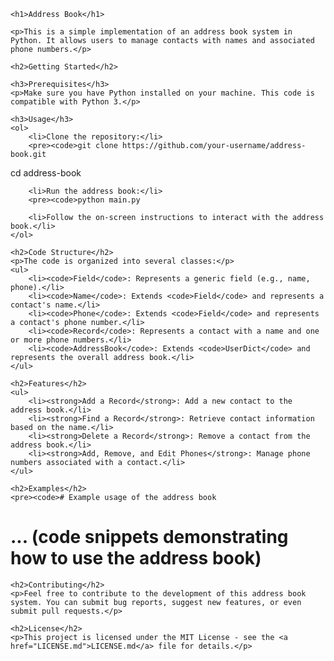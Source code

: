 

    <h1>Address Book</h1>

    <p>This is a simple implementation of an address book system in Python. It allows users to manage contacts with names and associated phone numbers.</p>

    <h2>Getting Started</h2>

    <h3>Prerequisites</h3>
    <p>Make sure you have Python installed on your machine. This code is compatible with Python 3.</p>

    <h3>Usage</h3>
    <ol>
        <li>Clone the repository:</li>
        <pre><code>git clone https://github.com/your-username/address-book.git
cd address-book
</code></pre>

        <li>Run the address book:</li>
        <pre><code>python main.py
</code></pre>

        <li>Follow the on-screen instructions to interact with the address book.</li>
    </ol>

    <h2>Code Structure</h2>
    <p>The code is organized into several classes:</p>
    <ul>
        <li><code>Field</code>: Represents a generic field (e.g., name, phone).</li>
        <li><code>Name</code>: Extends <code>Field</code> and represents a contact's name.</li>
        <li><code>Phone</code>: Extends <code>Field</code> and represents a contact's phone number.</li>
        <li><code>Record</code>: Represents a contact with a name and one or more phone numbers.</li>
        <li><code>AddressBook</code>: Extends <code>UserDict</code> and represents the overall address book.</li>
    </ul>

    <h2>Features</h2>
    <ul>
        <li><strong>Add a Record</strong>: Add a new contact to the address book.</li>
        <li><strong>Find a Record</strong>: Retrieve contact information based on the name.</li>
        <li><strong>Delete a Record</strong>: Remove a contact from the address book.</li>
        <li><strong>Add, Remove, and Edit Phones</strong>: Manage phone numbers associated with a contact.</li>
    </ul>

    <h2>Examples</h2>
    <pre><code># Example usage of the address book

# ... (code snippets demonstrating how to use the address book)
</code></pre>

    <h2>Contributing</h2>
    <p>Feel free to contribute to the development of this address book system. You can submit bug reports, suggest new features, or even submit pull requests.</p>

    <h2>License</h2>
    <p>This project is licensed under the MIT License - see the <a href="LICENSE.md">LICENSE.md</a> file for details.</p>


